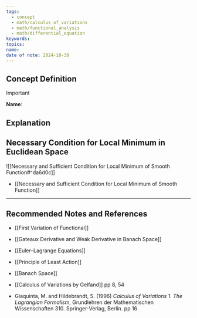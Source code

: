 ```yaml
---
tags:
  - concept
  - math/calculus_of_variations
  - math/functional_analysis
  - math/differential_equation
keywords: 
topics: 
name: 
date of note: 2024-10-30
---
```


## Concept Definition

>[!important]
>**Name**: 



## Explanation



## Necessary Condition for Local Minimum in Euclidean Space

![[Necessary and Sufficient Condition for Local Minimum of Smooth Function#^da6d0c]]

- [[Necessary and Sufficient Condition for Local Minimum of Smooth Function]]



-----------
##  Recommended Notes and References



- [[First Variation of Functional]]
- [[Gateaux Derivative and Weak Derivative in Banach Space]]
- [[Euler–Lagrange Equations]]
- [[Principle of Least Action]]

- [[Banach Space]]


- [[Calculus of Variations by Gelfand]] pp 8, 54
- Giaquinta, M. and Hildebrandt, S. (1996) *Calculus of Variations 1. The Lagrangian Formalism*, Grundlehren der Mathematischen Wissenschaften 310. Springer-Verlag, Berlin. pp 16